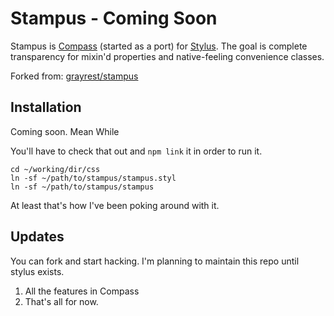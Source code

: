 # Stampus - Coming Soon

Stampus is [Compass](http://compass-style.org/) (started as a port) for
[Stylus](http://learnboost.github.com/stylus/). The goal is complete
transparency for mixin'd properties and native-feeling convenience classes.

Forked from: [grayrest/stampus](https://github.com/grayrest/stampus)

## Installation
Coming soon. Mean While

You'll have to check that out and `npm link` it in
order to run it.

    cd ~/working/dir/css
    ln -sf ~/path/to/stampus/stampus.styl
    ln -sf ~/path/to/stampus/stampus

At least that's how I've been poking around with it.


## Updates
You can fork and start hacking. I'm planning to maintain this repo until stylus exists.

1. All the features in Compass
2. That's all for now.


